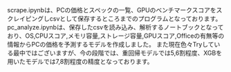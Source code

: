scrape.ipynbは、PCの価格とスペックの一覧、GPUのベンチマークスコアをスクレイピングしcsvとして保存するところまでのプログラムとなっております。
pc_analyze.ipynbは、保存したcsvを読み込み、解析するノートブックとなっており、OS,CPUスコア,メモリ容量,ストレージ容量,GPUスコア,Officeの有無等の情報からPCの価格を予測するモデルを作成しました。
また現在色々Tryしている最中ではございますが、今の段階では、重回帰モデルでは5,6割程度、XGBを用いたモデルでは7,8割程度の精度となっております。
